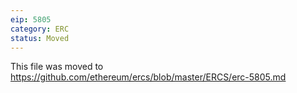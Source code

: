 ```yaml
---
eip: 5805
category: ERC
status: Moved
---
```


This file was moved to https://github.com/ethereum/ercs/blob/master/ERCS/erc-5805.md
